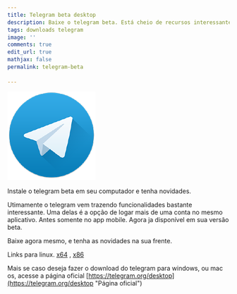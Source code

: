 ```yaml
---
title: Telegram beta desktop
description: Baixe o telegram beta. Está cheio de recursos interessantes.
tags: downloads telegram
image: ''
comments: true
edit_url: true
mathjax: false
permalink: telegram-beta

---
```

![](/uploads/6113871.png)

Instale o telegram beta em seu computador e tenha novidades.

Utimamente o telegram vem trazendo funcionalidades bastante interessante. Uma delas é a opção de logar mais de uma conta no mesmo aplicativo. Antes somente no app mobile. Agora ja disponível em sua versão beta.

Baixe agora mesmo, e tenha as novidades na sua frente.

Links para linux. [x64](https://telegram.org/dl/desktop/linux?beta=1) , [x86](https://telegram.org/dl/desktop/linux32?beta=1)

Mais se caso deseja fazer o download do telegram para windows, ou mac os, acesse a página oficial [https://telegram.org/desktop](https://telegram.org/desktop "Página oficial")